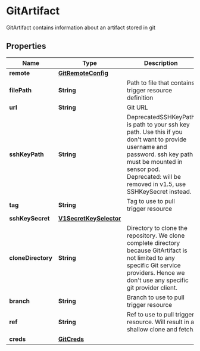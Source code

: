 

# GitArtifact

GitArtifact contains information about an artifact stored in git
## Properties

Name | Type | Description | Notes
------------ | ------------- | ------------- | -------------
**remote** | [**GitRemoteConfig**](GitRemoteConfig.md) |  |  [optional]
**filePath** | **String** | Path to file that contains trigger resource definition | 
**url** | **String** | Git URL | 
**sshKeyPath** | **String** | DeprecatedSSHKeyPath is path to your ssh key path. Use this if you don&#39;t want to provide username and password. ssh key path must be mounted in sensor pod. Deprecated: will be removed in v1.5, use SSHKeySecret instead. |  [optional]
**tag** | **String** | Tag to use to pull trigger resource |  [optional]
**sshKeySecret** | [**V1SecretKeySelector**](V1SecretKeySelector.md) |  |  [optional]
**cloneDirectory** | **String** | Directory to clone the repository. We clone complete directory because GitArtifact is not limited to any specific Git service providers. Hence we don&#39;t use any specific git provider client. | 
**branch** | **String** | Branch to use to pull trigger resource |  [optional]
**ref** | **String** | Ref to use to pull trigger resource. Will result in a shallow clone and fetch. |  [optional]
**creds** | [**GitCreds**](GitCreds.md) |  |  [optional]



